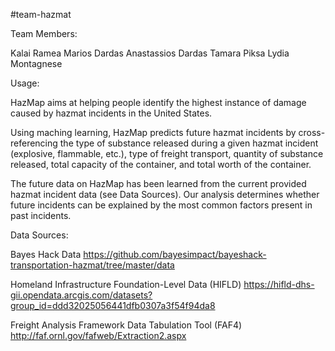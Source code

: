 #team-hazmat

Team Members:

Kalai Ramea 
Marios Dardas
Anastassios Dardas
Tamara Piksa
Lydia Montagnese

Usage:

HazMap aims at helping people identify the highest instance of damage caused by hazmat incidents in the United States.

Using maching learning, HazMap predicts future hazmat incidents by cross-referencing the type of substance released during a given hazmat incident (explosive, flammable, etc.), type of freight transport, quantity of substance released, total capacity of the container, and total worth of the container.

The future data on HazMap has been learned from the current provided hazmat incident data (see Data Sources). Our analysis determines whether future incidents can be explained by the most common factors present in past incidents. 

Data Sources:

Bayes Hack Data
https://github.com/bayesimpact/bayeshack-transportation-hazmat/tree/master/data

Homeland Infrastructure Foundation-Level Data (HIFLD)
https://hifld-dhs-gii.opendata.arcgis.com/datasets?group_id=ddd32025056441dfb0307a3f54f94da8

Freight Analysis Framework Data Tabulation Tool (FAF4)
http://faf.ornl.gov/fafweb/Extraction2.aspx

